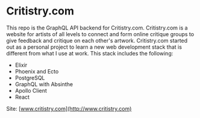 # Critistry.com

This repo is the GraphQL API backend for Critistry.com.  Critistry.com is a website for artists of all levels to connect and form online critique groups to give feedback and critique on each other's artwork.  Critistry.com started out as a personal project to learn a new web development stack that is different from what I use at work.  This stack includes the following:

  * Elixir
  * Phoenix and Ecto
  * PostgreSQL
  * GraphQL with Absinthe
  * Apollo Client
  * React  

Site: [www.critistry.com](http://www.critistry.com)
